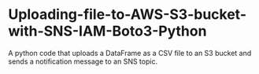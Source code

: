 # Uploading-file-to-AWS-S3-bucket-with-SNS-IAM-Boto3-Python

A python code that uploads a DataFrame as a CSV file to an S3 bucket and sends a notification message to an SNS topic.

